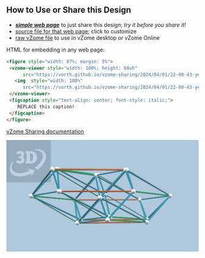 
## How to Use or Share this Design

 - [***simple web page***](<https://vorth.github.io/vzome-sharing/2024/04/01/22-00-43-yellow-stretch-runcinated-5-cell-ghost/>) to just share this design; *try it before you share it!*
 - [source file for that web page](<https://github.com/vorth/vzome-sharing/edit/main/2024/04/01/22-00-43-yellow-stretch-runcinated-5-cell-ghost/index.md>); click to customize
 - [raw vZome file](<https://raw.githubusercontent.com/vorth/vzome-sharing/main/2024/04/01/22-00-43-yellow-stretch-runcinated-5-cell-ghost/yellow-stretch-runcinated-5-cell-ghost.vZome>) to use in vZome desktop or vZome Online
 
 HTML for embedding in any web page:
 ```html
<figure style="width: 87%; margin: 5%">
  <vzome-viewer style="width: 100%; height: 60vh"
       src="https://vorth.github.io/vzome-sharing/2024/04/01/22-00-43-yellow-stretch-runcinated-5-cell-ghost/yellow-stretch-runcinated-5-cell-ghost.vZome" >
    <img  style="width: 100%"
       src="https://vorth.github.io/vzome-sharing/2024/04/01/22-00-43-yellow-stretch-runcinated-5-cell-ghost/yellow-stretch-runcinated-5-cell-ghost.png" >
  </vzome-viewer>
  <figcaption style="text-align: center; font-style: italic;">
     REPLACE this caption!
  </figcaption>
</figure>
 ```

[vZome Sharing documentation](https://vzome.github.io/vzome/sharing.html#how-it-works)

![Image](<yellow-stretch-runcinated-5-cell-ghost.png>)

